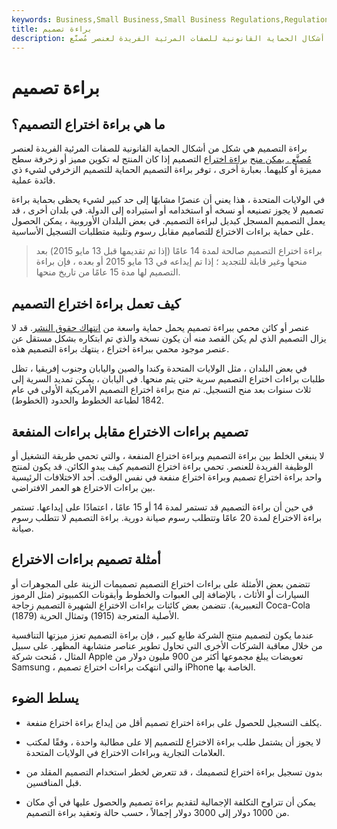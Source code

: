 ```yaml
---
keywords: Business,Small Business,Small Business Regulations,Regulations
title: براءة تصميم
description: براءة التصميم هي شكل من أشكال الحماية القانونية للصفات المرئية الفريدة لعنصر مُصنَّع.
---
```


# براءة تصميم
## ما هي براءة اختراع التصميم؟

براءة التصميم هي شكل من أشكال الحماية القانونية للصفات المرئية الفريدة لعنصر [مُصنَّع . يمكن منح](/manufacturing) [براءة اختراع](/patent) التصميم إذا كان المنتج له تكوين مميز أو زخرفة سطح مميزة أو كليهما. بعبارة أخرى ، توفر براءة التصميم الحماية للتصميم الزخرفي لشيء ذي فائدة عملية.

في الولايات المتحدة ، هذا يعني أن عنصرًا مشابهًا إلى حد كبير لشيء يحظى بحماية براءة تصميم لا يجوز تصنيعه أو نسخه أو استخدامه أو استيراده إلى الدولة. في بلدان أخرى ، قد يعمل التصميم المسجل كبديل لبراءة التصميم. في بعض البلدان الأوروبية ، يمكن الحصول على حماية براءات الاختراع للتصاميم مقابل رسوم وتلبية متطلبات التسجيل الأساسية.

> براءة اختراع التصميم صالحة لمدة 14 عامًا (إذا تم تقديمها قبل 13 مايو 2015) بعد منحها وغير قابلة للتجديد ؛ إذا تم إيداعه في 13 مايو 2015 أو بعده ، فإن براءة التصميم لها مدة 15 عامًا من تاريخ منحها.

>

## كيف تعمل براءة اختراع التصميم

عنصر أو كائن محمي ببراءة تصميم يحمل حماية واسعة من [انتهاك حقوق النشر](/copyright-infringement). قد لا يزال التصميم الذي لم يكن القصد منه أن يكون نسخة والذي تم ابتكاره بشكل مستقل عن عنصر موجود محمي ببراءة اختراع ، ينتهك براءة التصميم هذه.

في بعض البلدان ، مثل الولايات المتحدة وكندا والصين واليابان وجنوب إفريقيا ، تظل طلبات براءات اختراع التصميم سرية حتى يتم منحها. في اليابان ، يمكن تمديد السرية إلى ثلاث سنوات بعد منح التسجيل. تم منح براءة اختراع التصميم الأمريكية الأولى في عام 1842 لطباعة الخطوط والحدود (الخطوط).

## تصميم براءات الاختراع مقابل براءات المنفعة

لا ينبغي الخلط بين براءة التصميم وبراءة اختراع المنفعة ، والتي تحمي طريقة التشغيل أو الوظيفة الفريدة للعنصر. تحمي براءة اختراع التصميم كيف يبدو الكائن. قد يكون لمنتج واحد براءة اختراع تصميم وبراءة اختراع منفعة في نفس الوقت. أحد الاختلافات الرئيسية بين براءات الاختراع هو العمر الافتراضي.

في حين أن براءة التصميم قد تستمر لمدة 14 أو 15 عامًا ، اعتمادًا على إيداعها. تستمر براءة الاختراع لمدة 20 عامًا وتتطلب رسوم صيانة دورية. براءة التصميم لا تتطلب رسوم صيانة.

## أمثلة تصميم براءات الاختراع

تتضمن بعض الأمثلة على براءات اختراع التصميم تصميمات الزينة على المجوهرات أو السيارات أو الأثاث ، بالإضافة إلى العبوات والخطوط وأيقونات الكمبيوتر (مثل الرموز التعبيرية). تتضمن بعض كائنات براءات الاختراع الشهيرة التصميم زجاجة Coca-Cola الأصلية المتعرجة (1915) وتمثال الحرية (1879).

عندما يكون لتصميم منتج الشركة طابع كبير ، فإن براءة التصميم تعزز ميزتها التنافسية من خلال معاقبة الشركات الأخرى التي تحاول تطوير عناصر متشابهة المظهر. على سبيل المثال ، مُنحت شركة Apple تعويضات يبلغ مجموعها أكثر من 900 مليون دولار من Samsung ، والتي انتهكت براءات اختراع تصميم iPhone الخاصة بها.

## يسلط الضوء

- يكلف التسجيل للحصول على براءة اختراع تصميم أقل من إيداع براءة اختراع منفعة.

- لا يجوز أن يشتمل طلب براءة الاختراع للتصميم إلا على مطالبة واحدة ، وفقًا لمكتب العلامات التجارية وبراءات الاختراع في الولايات المتحدة.

- بدون تسجيل براءة اختراع لتصميمك ، قد تتعرض لخطر استخدام التصميم المقلد من قبل المنافسين.

- يمكن أن تتراوح التكلفة الإجمالية لتقديم براءة تصميم والحصول عليها في أي مكان من 1000 دولار إلى 3000 دولار إجمالاً ، حسب حالة وتعقيد براءة التصميم.

